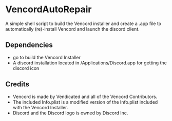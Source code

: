 # VencordAutoRepair

A simple shell script to build the Vencord installer and create a .app file to automatically (re)-install Vencord and launch the discord client.

## Dependencies

- go to build the Vencord Installer
- A discord installation located in /Applications/Discord.app for getting the discord icon

## Credits

- Vencord is made by Vendicated and all of the Vencord Contributors.
- The included Info.plist is a modified version of the Info.plist included with the Vencord Installer.
- Discord and the Discord logo is owned by Discord Inc.
